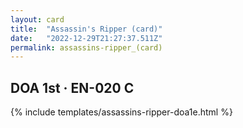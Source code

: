 ```yaml
---
layout: card
title:  "Assassin's Ripper (card)"
date:   "2022-12-29T21:27:37.511Z"
permalink: assassins-ripper_(card)
---
```


## DOA 1st &middot; EN-020 C

{% include templates/assassins-ripper-doa1e.html %}
